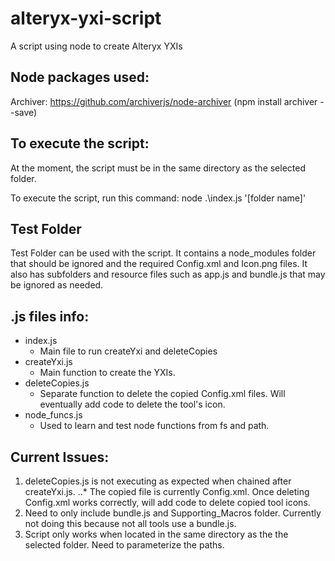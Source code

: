 # alteryx-yxi-script
A script using node to create Alteryx YXIs

## Node packages used:
Archiver: https://github.com/archiverjs/node-archiver (npm install archiver --save)

## To execute the script:
At the moment, the script must be in the same directory as the selected folder. 

To execute the script, run this command: node .\index.js '[folder name]'

## Test Folder
Test Folder can be used with the script. It contains a node_modules folder that should be ignored and the required Config.xml and Icon.png files. It also has subfolders and  resource files such as app.js and bundle.js that may be ignored as needed.

## .js files info:
* index.js
  * Main file to run createYxi and deleteCopies
* createYxi.js
  * Main function to create the YXIs.
* deleteCopies.js
  * Separate function to delete the copied Config.xml files. Will eventually add code to delete the tool's icon.
* node_funcs.js
  * Used to learn and test node functions from fs and path.

## Current Issues:
1. deleteCopies.js is not executing as expected when chained after createYxi.js.
..* The copied file is currently Config.xml. Once deleting Config.xml works correctly, will add code to delete copied tool icons.
2. Need to only include bundle.js and Supporting_Macros folder. Currently not doing this because not all tools use a bundle.js.
3. Script only works when located in the same directory as the the selected folder. Need to parameterize the paths.
